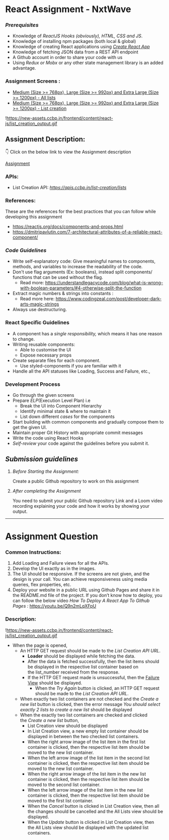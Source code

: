 
# React Assignment - NxtWave

### *Prerequisites*

- Knowledge of *ReactJS Hooks (obviously), HTML, CSS and JS*.
- Knowledge of installing npm packages (both local & global)
- Knowledge of creating React applications using [*Create React App*](https://facebook.github.io/create-react-app/)
- Knowledge of fetching JSON data from a REST API endpoint
- A Github account in order to share your code with us
- Using *Redux or Mobx* or any other state management library is an added advantage.

### Assignment Screens :

- [Medium (Size >= 768px), Large (Size >= 992px) and Extra Large (Size >= 1200px) - All lists](https://assets.ccbp.in/frontend/content/react-js/list-creation-lg-output.png)
- [Medium (Size >= 768px), Large (Size >= 992px) and Extra Large (Size >= 1200px) - List creation](https://assets.ccbp.in/frontend/content/react-js/list-creation-create-a-new-list-lg-output.png)

!https://new-assets.ccbp.in/frontend/content/react-js/list_creation_output.gif

## Assignment Description:

<aside>
👇 Click on the below link to view the Assignment description

[Assignment](https://www.notion.so/Assignment-14dde5455f22818ea455ee9ea2d6af46?pvs=21)

</aside>

### APIs:

- List Creation API: *https://apis.ccbp.in/list-creation/lists*

### References:

These are the references for the best practices that you can follow while developing this assignment

- https://reactjs.org/docs/components-and-props.html
- https://dmitripavlutin.com/7-architectural-attributes-of-a-reliable-react-component/

### *Code Guidelines*

- Write self-explanatory code: Give meaningful names to components, methods, and variables to increase the readability of the code.
- Don't use flag arguments (Ex: booleans), instead split components/ functions that can be used without the flag.
    - Read more: https://understandlegacycode.com/blog/what-is-wrong-with-boolean-parameters/#4-otherwise-split-the-function
- Extract magic numbers & strings into constants :
    - Read more here: https://www.codingzeal.com/post/developer-dark-arts-magic-strings
- Always use destructuring.

### React Specific Guidelines

- A component has a *single responsibility,* which means it has one reason to change.
- Writing reusable components:
    - Able to customise the UI
    - Expose necessary props
- Create separate files for each component.
    - Use styled-components if you are familiar with it
- Handle all the API statuses like Loading, Success and Failure, etc.,

### Development Process

- Go through the given screens
- Prepare *ELP*(Execution Level Plan) i.e
    - Break the UI into Component Hierarchy
    - Identify minimal state & where to maintain it
    - List down different *cases* for the components
- Start building with common components and gradually compose them to get the given UI.
- Maintain proper Git History with appropriate commit messages
- Write the code using React Hooks
- *Self-review* your code against the guidelines before you submit it.

## *Submission guidelines*

1. *Before Starting the Assignment:*
    
    Create a public Github repository to work on this assignment
    
2. *After completing the Assignment*
    
    You need to submit your public Github repository Link and a Loom video recording explaining your code and how it works by showing your output.

-----------------------------------------------------------------------------------------------------------------------------------------------------------------------------------------------------------------------

# Assignment Question

### Common Instructions:

1. Add Loading and Failure views for all the APIs.
2. Develop the UI exactly as in the images.
3. The UI should be responsive. If the screens are not given, and the design is your call. You can achieve responsiveness using media queries, flex properties, etc.
4. Deploy your website in a public URL using Github Pages and share it in the README.md file of the project. If you don’t know how to deploy, you can follow the below video
*How To Deploy A React App To Github Pages :* https://youtu.be/Q9n2mLqXFpU

### Description:

!https://new-assets.ccbp.in/frontend/content/react-js/list_creation_output.gif

- When the page is opened,
    - An HTTP GET request should be made to the *List Creation API URL*.
        - **Loader** should be displayed while fetching the data.
        - After the data is fetched successfully, then the list items should be displayed in the respective list container based on the list_number received from the response.
        - If the HTTP GET request made is unsuccessful, then the [Failure View](https://assets.ccbp.in/frontend/content/react-js/list-creation-failure-lg-output.png) should be displayed.
            - When the *Try Again* button is clicked, an HTTP GET request should be made to the *List Creation API URL*.
    - When exactly two list containers are not checked and the *Create a new list* button is clicked, then the error message *You should select exactly 2 lists to create a new list* should be displayed
    - When the exactly two list containers are checked and clicked the *Create a new list* button,
        - List Creation view should be displayed
        - In List Creation view, a new empty list container should be displayed in between the two checked list containers.
        - When the right arrow image of the list item in the first list container is clicked, then the respective list item should be moved to the new list container.
        - When the left arrow image of the list item in the second list container is clicked, then the respective list item should be moved to the new list container.
        - When the right arrow image of the list item in the new list container is clicked, then the respective list item should be moved to the second list container.
        - When the left arrow image of the list item in the new list container is clicked, then the respective list item should be moved to the first list container.
        - When the *Cancel* button is clicked in List Creation view, then all the changes should be cancelled and the All Lists view should be displayed.
        - When the *Update* button is clicked in List Creation view, then the All Lists view should be displayed with the updated list containers.

